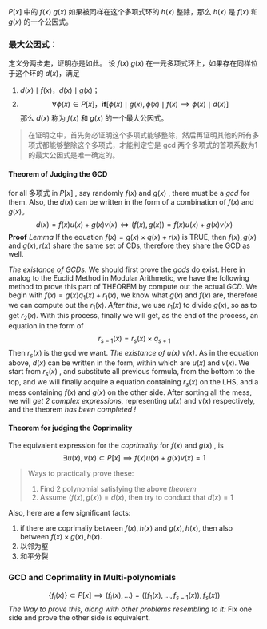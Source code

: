 $P[x]$ 中的 $f(x)$ $g(x)$ 如果被同样在这个多项式环的 $h(x)$ 整除，那么 $h(x)$ 是 $f(x)$ 和 $g(x)$ 的一个公因式。

### 最大公因式：

定义分两步走，证明亦是如此。
设 $f(x)$ $g(x)$ 在一元多项式环上，如果存在同样位于这个环的 $d(x)$，满足
1. $d(x) \mid f(x)$，$d(x) \mid g(x)$；
2. $$\forall \phi(x) \in P[x]，\mathbf{if}[\phi(x )\mid g(x),\phi (x) \mid f(x)\implies \phi(x) \mid d(x)]$$那么 $d(x)$ 称为 $f(x)$ 和 $g(x)$ 的一个最大公因式。

>在证明之中，首先务必证明这个多项式能够整除，然后再证明其他的所有多项式都能够整除这个多项式，才能判定它是 gcd
>两个多项式的首项系数为1的最大公因式是唯一确定的。

#### Theorem of Judging the GCD

for all 多项式 in $P[x]$ , say randomly $f(x)$ and $g(x)$ , there must be a *gcd* for them.
Also, the $d(x)$ can be written in the form of a combination of $f(x)$ and $g(x)$。
$$
d(x)=f(x)u(x)+g(x)v(x) \Leftrightarrow(f(x),g(x))=f(x)u(x)+g(x)v(x)
$$
**Proof**
*Lemma*
If the equation $f(x)=g(x)\times q(x)+r(x)$ is TRUE, then $f(x),g(x)$ and $g(x),r(x)$ share the same set of CDs, therefore they share the GCD as well.

*The existance of GCDs*. We should first prove the *gcds* do exist. Here in analog to the Euclid Method in Modular Arithmetic, we have the following method to prove this part of THEOREM by compute out the actual *GCD*.
We begin with
$f(x)=g(x)q_{1}(x)+r_{1}(x)$, we know what $g(x)$ and $f(x)$ are, therefore we can compute out the $r_{1}(x)$. *After this*, we use $r_{1}(x)$ to divide $g(x)$, so as to get $r_{2}(x)$. 
With this process, finally we will get, as the end of the process, an equation in the form of $$r_{s-1}(x)=r_{s}(x)\times q_{s+1}$$Then $r_{s}(x)$ is the gcd we want.
*The existance of $u(x)$ $v(x)$*. As in the equation above, $d(x)$ can be written in the form, within which are $u(x)$ and $v(x)$.
We start from  $r_{s}(x)$ , and substitute all previous formula, from the bottom to the top, and we will finally acquire a equation containing $r_{s}(x)$ on the LHS, and a mess containing $f(x)$ and $g(x)$ on the other side.
After sorting all the mess, we will *get 2 complex expressions*, representing $u(x)$ and $v(x)$ respectively, and the theorem *has been completed !*

#### Theorem for judging the Coprimality

The equivalent expression for the *coprimality* for $f(x)$ and $g(x)$ , is$$\exists u(x), v(x) \subset P[x]\implies f(x)u(x)+g(x)v(x)=1$$
>Ways to practically prove these:
>1. Find 2 polynomial satisfying the above *theorem*
>2. Assume $(f(x),g(x))=d(x)$, then try to conduct that $d(x)=1$

Also, here are a few significant facts:
1. if there are coprimaliy between $f(x),h(x)$ and $g(x),h(x)$, then also between $f(x)\times g(x), h(x)$.
2. 以邻为壑
3. 和平分裂

### GCD and Coprimality in Multi-polynomials
$$
\{ f_{i}(x) \}\subset P[x]\implies(f_{i}(x), \dots) =((f_{1}(x),\dots,f_{s-1}(x)),f_{s}(x))
$$
*The Way to prove this, along with other problems resembling to it:* Fix one side and prove the other side is equivalent.